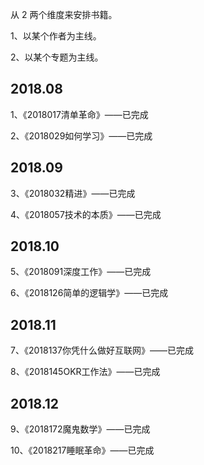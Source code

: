 从 2 两个维度来安排书籍。

1、以某个作者为主线。

2、以某个专题为主线。

## 2018.08

1、《2018017清单革命》——已完成

2、《2018029如何学习》——已完成

## 2018.09

3、《2018032精进》——已完成

4、《2018057技术的本质》——已完成

## 2018.10

5、《2018091深度工作》——已完成

6、《2018126简单的逻辑学》——已完成

## 2018.11

7、《2018137你凭什么做好互联网》——已完成

8、《2018145OKR工作法》——已完成

## 2018.12

9、《2018172魔鬼数学》——已完成

10、《2018217睡眠革命》——已完成

